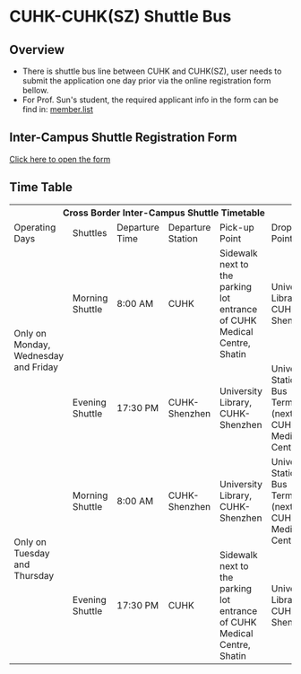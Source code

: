 # CUHK-CUHK(SZ) Shuttle Bus

## Overview

- There is shuttle bus line between CUHK and CUHK(SZ), user needs to submit the application one day prior via the online registration form bellow.
- For Prof. Sun's student, the required applicant info in the form can be find in: [member.list](member.list.md)

## Inter-Campus Shuttle Registration Form

[Click here to open the form](http://wj.cuhk.edu.cn/vm/wzXQzvb.aspx)

## Time Table

<table>
    <tr>
        <th colspan="6">Cross Border Inter-Campus Shuttle Timetable</th>
    </tr >
    <tr>
        <td>Operating Days</td>
        <td>Shuttles</td>
        <td>Departure Time</td>
      <td>Departure Station</td>
      <td>Pick-up Point</td>
      <td>Drop-off Point</td>
    </tr >
    <tr >
        <td rowspan="2">Only on Monday, Wednesday and Friday</td>
        <td>Morning Shuttle</td>
        <td>8:00 AM</td>
      <td>CUHK</td>
      <td>Sidewalk next to the parking lot entrance of CUHK Medical Centre, Shatin</td>
      <td>University Library, CUHK-Shenzhen</td>
    </tr>
    <tr>
        <td>Evening Shuttle</td>
      <td>17:30 PM</td>
      <td>CUHK-Shenzhen</td>
      <td>University Library, CUHK-Shenzhen</td>
      <td>University Station Bus Terminus (next to CUHK Medical Centre)</td>
    </tr>
    <tr>
        <td rowspan="2">Only on Tuesday and Thursday</td>
        <td>Morning Shuttle</td>
        <td>8:00 AM</td>
      <td>CUHK-Shenzhen</td>
      <td>University Library, CUHK-Shenzhen</td>
      <td>University Station Bus Terminus (next to CUHK Medical Centre)</td>
    </tr>
    <tr>
        <td>Evening Shuttle</td>
      <td>17:30 PM</td>
      <td>CUHK</td>
      <td>Sidewalk next to the parking lot entrance of CUHK Medical Centre, Shatin</td>
      <td>University Library, CUHK-Shenzhen</td>
